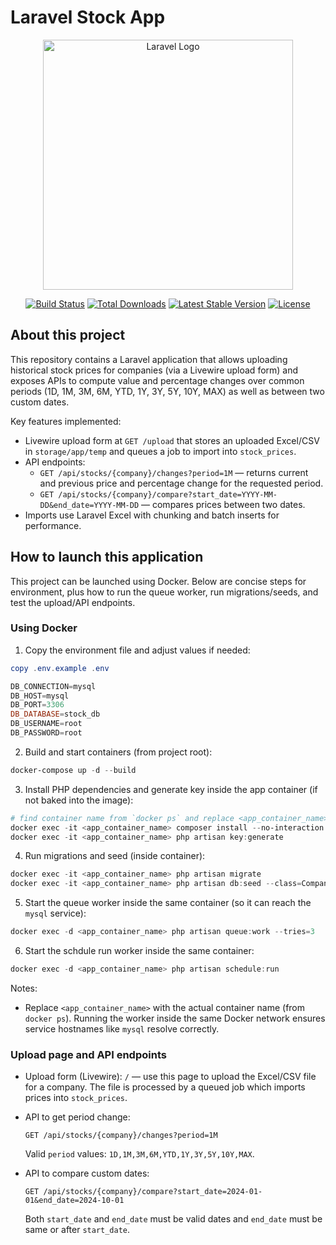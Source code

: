 # Laravel Stock App

<p align="center"><a href="https://laravel.com" target="_blank"><img src="https://raw.githubusercontent.com/laravel/art/master/logo-lockup/5%20SVG/2%20CMYK/1%20Full%20Color/laravel-logolockup-cmyk-red.svg" width="400" alt="Laravel Logo"></a></p>

<p align="center">
<a href="https://github.com/laravel/framework/actions"><img src="https://github.com/laravel/framework/workflows/tests/badge.svg" alt="Build Status"></a>
<a href="https://packagist.org/packages/laravel/framework"><img src="https://img.shields.io/packagist/dt/laravel/framework" alt="Total Downloads"></a>
<a href="https://packagist.org/packages/laravel/framework"><img src="https://img.shields.io/packagist/v/laravel/framework" alt="Latest Stable Version"></a>
<a href="https://packagist.org/packages/laravel/framework"><img src="https://img.shields.io/packagist/l/laravel/framework" alt="License"></a>
</p>

## About this project

This repository contains a Laravel application that allows uploading historical stock prices for companies (via a Livewire upload form) and exposes APIs to compute value and percentage changes over common periods (1D, 1M, 3M, 6M, YTD, 1Y, 3Y, 5Y, 10Y, MAX) as well as between two custom dates.

Key features implemented:
- Livewire upload form at `GET /upload` that stores an uploaded Excel/CSV in `storage/app/temp` and queues a job to import into `stock_prices`.
- API endpoints:
  - `GET /api/stocks/{company}/changes?period=1M` — returns current and previous price and percentage change for the requested period.
  - `GET /api/stocks/{company}/compare?start_date=YYYY-MM-DD&end_date=YYYY-MM-DD` — compares prices between two dates.
- Imports use Laravel Excel with chunking and batch inserts for performance.

## How to launch this application

This project can be launched using Docker. Below are concise steps for environment, plus how to run the queue worker, run migrations/seeds, and test the upload/API endpoints.


### Using Docker

1. Copy the environment file and adjust values if needed:

```powershell
copy .env.example .env

DB_CONNECTION=mysql
DB_HOST=mysql
DB_PORT=3306
DB_DATABASE=stock_db
DB_USERNAME=root
DB_PASSWORD=root

```

2. Build and start containers (from project root):

```powershell
docker-compose up -d --build
```

3. Install PHP dependencies and generate key inside the app container (if not baked into the image):

```powershell
# find container name from `docker ps` and replace <app_container_name>
docker exec -it <app_container_name> composer install --no-interaction --prefer-dist
docker exec -it <app_container_name> php artisan key:generate
```

4. Run migrations and seed (inside container):

```powershell
docker exec -it <app_container_name> php artisan migrate
docker exec -it <app_container_name> php artisan db:seed --class=CompanySeeder
```

5. Start the queue worker inside the same container (so it can reach the `mysql` service):

```powershell
docker exec -d <app_container_name> php artisan queue:work --tries=3
```

6. Start the schdule run worker inside the same container:

```powershell
docker exec -d <app_container_name> php artisan schedule:run
```

Notes:
- Replace `<app_container_name>` with the actual container name (from `docker ps`). Running the worker inside the same Docker network ensures service hostnames like `mysql` resolve correctly.

### Upload page and API endpoints

- Upload form (Livewire): `/` — use this page to upload the Excel/CSV file for a company. The file is processed by a queued job which imports prices into `stock_prices`.

- API to get period change:

  `GET /api/stocks/{company}/changes?period=1M`

  Valid `period` values: `1D,1M,3M,6M,YTD,1Y,3Y,5Y,10Y,MAX`.

- API to compare custom dates:

  `GET /api/stocks/{company}/compare?start_date=2024-01-01&end_date=2024-10-01`

  Both `start_date` and `end_date` must be valid dates and `end_date` must be same or after `start_date`.

